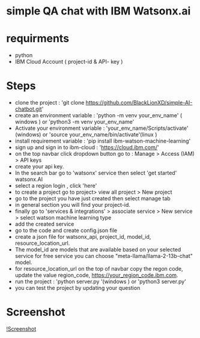 # simple QA chat with IBM Watsonx.ai

# requirments
- python
- IBM Cloud Account ( project-id & API- key ) 

# Steps
- clone the project : 'git clone https://github.com/BlackLionXD/simple-AI-chatbot.git'
- create an environment variable : 'python -m venv your_env_name' ( windows ) or 'python3 -m venv your_env_name'
- Activate your environment variable : 'your_env_name/Scripts/activate' (windows) or 'source your_env_name/bin/activate'(linux )
- install requirement variable : 'pip install ibm-watson-machine-learning'
- sign up and sign in to ibm-cloud : 'https://cloud.ibm.com/'
- on the top navbar click dropdown button go to :  Manage > Access (IAM) > API keys
- create your api key.
- In the search bar go to 'watsonx' service then select 'get started' watsonx.AI
- select a region login , click 'here'
- to create a project go to project> view all project > New project
- go to the project you have just created then select manage tab
- in general section you will find your project-id.
- finally go to 'services & integrations' > associate service > New service > select watson machine learning type
- add the created service
- go to the code and create config.json file
- create a json file for watsonx_api, project_id, model_id, resource_location_url.
- The model_id are models that are available based on your selected service for free service you can choose "meta-llama/llama-2-13b-chat" model.
-  for resource_location_url on the top of navbar copy the regon code, update the value region_code, https://your_region_code.ibm.com.
-  run the project : 'python server.py '(windows ) or 'python3 server.py'
-  you can test the project by updating your question

# Screenshot
[!Screenshot]('screenshot.PNG')

